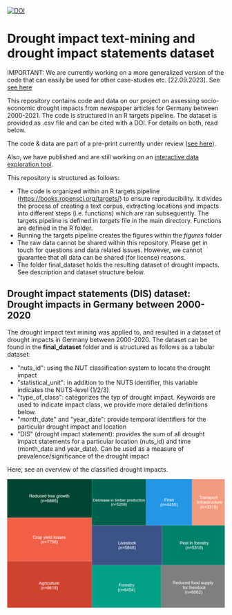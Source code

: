 
[![DOI](https://zenodo.org/badge/517971832.svg)](https://zenodo.org/badge/latestdoi/517971832)





# Drought impact text-mining and drought impact statements dataset

IMPORTANT: We are currently working on a more generalized version of the code that can easily be used for other case-studies etc. [22.09.2023]. See [see here](https://github.com/jansodoge/generalised-natural-hazards-impact-mining/tree/main)



This repository contains code and data on our project on assessing socio-economic drought impacts from newspaper articles for Germany between 2000-2021. The code is structured in an R targets pipeline. The dataset is provided as .csv file and can be cited with a DOI. For details on both, read below. 

The code & data are part of a pre-print currently under review ([see here](https://papers.ssrn.com/sol3/papers.cfm?abstract_id=4178096)).

Also, we have published and are still working on an [interactive data exploration tool](https://jsodoge.shinyapps.io/drought_impact_monitor/).

This repository is structured as follows: 
* The code is organized within an R targets pipeline (https://books.ropensci.org/targets/) to ensure reproducibility. It divides the process of creating a text corpus, extracting locations and impacts into different steps (i.e. functions) which are ran subsequently. The targets pipeline is defined in _targets_ file in the main directory. Functions are defined in the R folder. 
* Running the targets pipeline creates the figures within the _figures_ folder
* The raw data cannot be shared within this repository. Please get in touch for questions and data related issues. However, we cannot guarantee that all data can be shared (for license) reasons.
* The folder final_dataset holds the resulting dataset of drought impacts. See description and dataset structure below.




## Drought impact statements (DIS) dataset: Drought impacts in Germany between 2000-2020

The drought impact text mining was applied to, and resulted in a dataset of drought impacts in Germany between 2000-2020. The dataset can be found in the __final_dataset__ folder and is structured as follows as a tabular dataset:
  *  "nuts_id": using the NUT classification system to locate the drought impact   
  *  "statistical_unit": in addition to the NUTS identifier, this variable indicates the NUTS-level (1/2/3)   
  *  "type_of_class": categorizes the typ of drought impact. Keywords are used to indicate impact class, we provide more detailed definitions below.
  *   "month_date" and "year_date": provide temporal identifiers for the particular drought impact and location
  *   "DIS" (drought impact statement): provides the sum of all drought impact statements for a particular location (nuts_id) and time (month_date and year_date). Can be used as a measure of prevalence/significance of the drought impact
 


 

 
 Here, see an overview of the classified drought impacts.
 
![alt text](https://github.com/jansodoge/drought-impact-text-mining/blob/main/updated_treemap_readme_figure.png)
